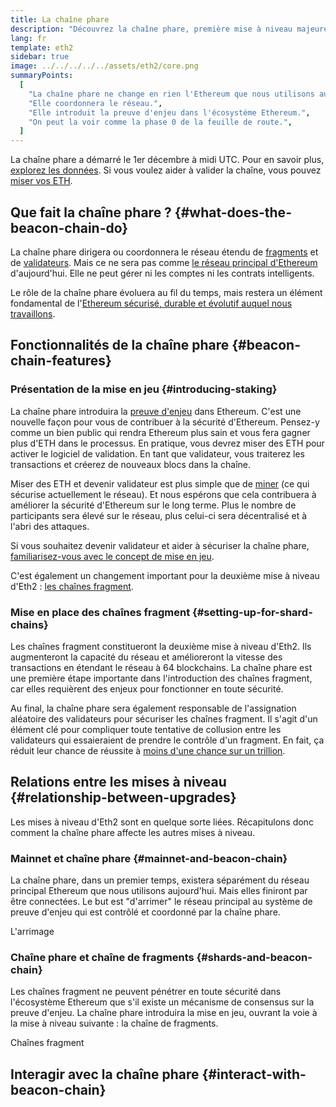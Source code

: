 ```yaml
---
title: La chaîne phare
description: "Découvrez la chaîne phare, première mise à niveau majeure Eth2 d'Ethereum."
lang: fr
template: eth2
sidebar: true
image: ../../../../../assets/eth2/core.png
summaryPoints:
  [
    "La chaîne phare ne change en rien l'Ethereum que nous utilisons aujourd'hui.",
    "Elle coordonnera le réseau.",
    "Elle introduit la preuve d'enjeu dans l'écosystème Ethereum.",
    "On peut la voir comme la phase 0 de la feuille de route.",
  ]
---
```


<UpgradeStatus isShipped date="Expédié!">
    La chaîne phare a démarré le 1er décembre à midi UTC. Pour en savoir plus, <a href="https://beaconscan.com/">explorez les données</a>. Si vous voulez aider à valider la chaîne, vous pouvez <a href="/eth2/staking/">miser vos ETH</a>.
</UpgradeStatus>

## Que fait la chaîne phare ? {#what-does-the-beacon-chain-do}

La chaîne phare dirigera ou coordonnera le réseau étendu de [fragments](/eth2/shard-chains/) et de [validateurs](/eth2/staking/). Mais ce ne sera pas comme [le réseau principal d'Ethereum](/glossary/#mainnet) d'aujourd'hui. Elle ne peut gérer ni les comptes ni les contrats intelligents.

Le rôle de la chaîne phare évoluera au fil du temps, mais restera un élément fondamental de l'[Ethereum sécurisé, durable et évolutif auquel nous travaillons](/eth2/vision/).

## Fonctionnalités de la chaîne phare {#beacon-chain-features}

### Présentation de la mise en jeu {#introducing-staking}

La chaîne phare introduira la [preuve d'enjeu](/developers/docs/consensus-mechanisms/pos/) dans Ethereum. C'est une nouvelle façon pour vous de contribuer à la sécurité d'Ethereum. Pensez-y comme un bien public qui rendra Ethereum plus sain et vous fera gagner plus d'ETH dans le processus. En pratique, vous devrez miser des ETH pour activer le logiciel de validation. En tant que validateur, vous traiterez les transactions et créerez de nouveaux blocs dans la chaîne.

Miser des ETH et devenir validateur est plus simple que de [miner](/developers/docs/mining/) (ce qui sécurise actuellement le réseau). Et nous espérons que cela contribuera à améliorer la sécurité d'Ethereum sur le long terme. Plus le nombre de participants sera élevé sur le réseau, plus celui-ci sera décentralisé et à l'abri des attaques.

<InfoBanner emoji=":money_bag:">
Si vous souhaitez devenir validateur et aider à sécuriser la chaîne phare, <a href="/eth2/staking/">familiarisez-vous avec le concept de mise en jeu</a>.
</InfoBanner>

C'est également un changement important pour la deuxième mise à niveau d'Eth2 : [les chaînes fragment](/eth2/shard-chains/).

### Mise en place des chaînes fragment {#setting-up-for-shard-chains}

Les chaînes fragment constitueront la deuxième mise à niveau d'Eth2. Ils augmenteront la capacité du réseau et amélioreront la vitesse des transactions en étendant le réseau à 64 blockchains. La chaîne phare est une première étape importante dans l'introduction des chaînes fragment, car elles requièrent des enjeux pour fonctionner en toute sécurité.

Au final, la chaîne phare sera également responsable de l'assignation aléatoire des validateurs pour sécuriser les chaînes fragment. Il s'agit d'un élément clé pour compliquer toute tentative de collusion entre les validateurs qui essaieraient de prendre le contrôle d'un fragment. En fait, ça réduit leur chance de réussite à [moins d'une chance sur un trillion](https://medium.com/@chihchengliang/minimum-committee-size-explained-67047111fa20).

## Relations entre les mises à niveau {#relationship-between-upgrades}

Les mises à niveau d'Eth2 sont en quelque sorte liées. Récapitulons donc comment la chaîne phare affecte les autres mises à niveau.

### Mainnet et chaîne phare {#mainnet-and-beacon-chain}

La chaîne phare, dans un premier temps, existera séparément du réseau principal Ethereum que nous utilisons aujourd'hui. Mais elles finiront par être connectées. Le but est "d'arrimer" le réseau principal au système de preuve d'enjeu qui est contrôlé et coordonné par la chaîne phare.

<ButtonLink to="/eth2/merge/">L'arrimage</ButtonLink>

### Chaîne phare et chaîne de fragments {#shards-and-beacon-chain}

Les chaînes fragment ne peuvent pénétrer en toute sécurité dans l'écosystème Ethereum que s'il existe un mécanisme de consensus sur la preuve d'enjeu. La chaîne phare introduira la mise en jeu, ouvrant la voie à la mise à niveau suivante : la chaîne de fragments.

<ButtonLink to="/eth2/shard-chains/">Chaînes fragment</ButtonLink>

<Divider />

## Interagir avec la chaîne phare {#interact-with-beacon-chain}

<Eth2BeaconChainActions />
